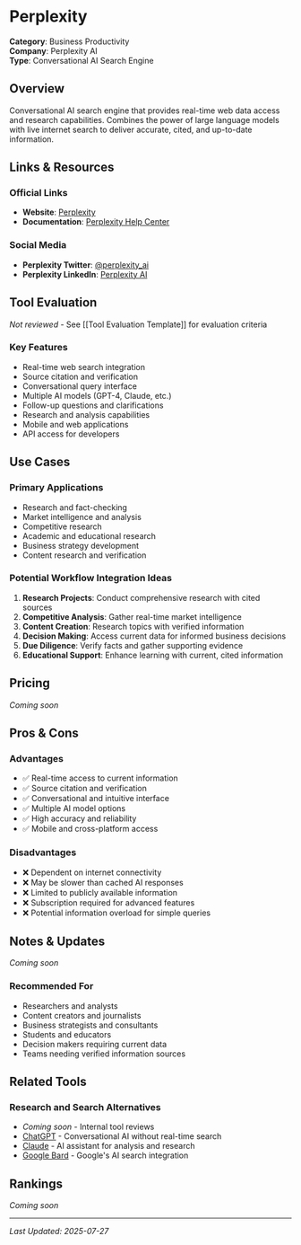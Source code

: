 # Perplexity

**Category**: Business Productivity  
**Company**: Perplexity AI  
**Type**: Conversational AI Search Engine  

## Overview

Conversational AI search engine that provides real-time web data access and research capabilities. Combines the power of large language models with live internet search to deliver accurate, cited, and up-to-date information.

## Links & Resources

### Official Links
- **Website**: [Perplexity](https://perplexity.ai/)
- **Documentation**: [Perplexity Help Center](https://help.perplexity.ai/)

### Social Media
- **Perplexity Twitter**: [@perplexity_ai](https://twitter.com/perplexity_ai)
- **Perplexity LinkedIn**: [Perplexity AI](https://www.linkedin.com/company/perplexityai/)

## Tool Evaluation

*Not reviewed* - See [[Tool Evaluation Template]] for evaluation criteria

### Key Features
- Real-time web search integration
- Source citation and verification
- Conversational query interface
- Multiple AI models (GPT-4, Claude, etc.)
- Follow-up questions and clarifications
- Research and analysis capabilities
- Mobile and web applications
- API access for developers

## Use Cases

### Primary Applications
- Research and fact-checking
- Market intelligence and analysis
- Competitive research
- Academic and educational research
- Business strategy development
- Content research and verification

### Potential Workflow Integration Ideas
1. **Research Projects**: Conduct comprehensive research with cited sources
2. **Competitive Analysis**: Gather real-time market intelligence
3. **Content Creation**: Research topics with verified information
4. **Decision Making**: Access current data for informed business decisions
5. **Due Diligence**: Verify facts and gather supporting evidence
6. **Educational Support**: Enhance learning with current, cited information

## Pricing

*Coming soon*

## Pros & Cons

### Advantages
- ✅ Real-time access to current information
- ✅ Source citation and verification
- ✅ Conversational and intuitive interface
- ✅ Multiple AI model options
- ✅ High accuracy and reliability
- ✅ Mobile and cross-platform access

### Disadvantages
- ❌ Dependent on internet connectivity
- ❌ May be slower than cached AI responses
- ❌ Limited to publicly available information
- ❌ Subscription required for advanced features
- ❌ Potential information overload for simple queries

## Notes & Updates

*Coming soon*

### Recommended For
- Researchers and analysts
- Content creators and journalists
- Business strategists and consultants
- Students and educators
- Decision makers requiring current data
- Teams needing verified information sources

## Related Tools

### Research and Search Alternatives
- *Coming soon* - Internal tool reviews
- [ChatGPT](https://chat.openai.com) - Conversational AI without real-time search
- [Claude](https://claude.ai) - AI assistant for analysis and research
- [Google Bard](https://bard.google.com) - Google's AI search integration

## Rankings

*Coming soon*

---

*Last Updated: 2025-07-27*